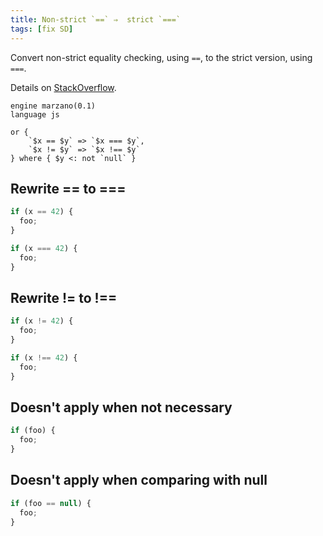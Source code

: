 ```yaml
---
title: Non-strict `==` ⇒  strict `===`
tags: [fix SD]
---
```


Convert non-strict equality checking, using `==`, to the strict version, using `===`.

Details on [StackOverflow](https://stackoverflow.com/questions/359494/which-equals-operator-vs-should-be-used-in-javascript-comparisons).

```grit
engine marzano(0.1)
language js

or {
	`$x == $y` => `$x === $y`,
	`$x != $y` => `$x !== $y`
} where { $y <: not `null` }
```

## Rewrite == to ===

```javascript
if (x == 42) {
  foo;
}
```

```typescript
if (x === 42) {
  foo;
}
```

## Rewrite != to !==

```javascript
if (x != 42) {
  foo;
}
```

```typescript
if (x !== 42) {
  foo;
}
```

## Doesn't apply when not necessary

```javascript
if (foo) {
  foo;
}
```

## Doesn't apply when comparing with null

```javascript
if (foo == null) {
  foo;
}
```
